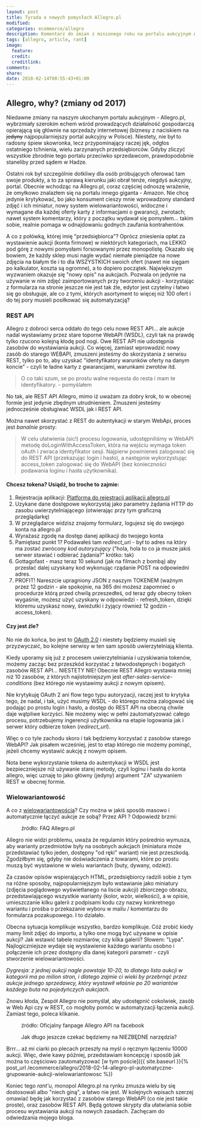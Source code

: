```yaml
---
layout: post
title: Tyrada o nowych pomysłach Allegro.pl
modified:
categories: ecommerce/allegro
description: Komentarz do zmian z minionego roku na portalu aukcyjnym Allegro.pl - REST, nowe miniatury, wielowariantowość
tags: [allegro, article, rant]
image:
  feature:
  credit:
  creditlink:
comments:
share:
date: 2018-02-14T08:55:43+01:00
---
```


## Allegro, why? (zmiany od 2017)

﻿Niedawne zmiany na naszym ukochanym portalu aukcyjnym - Allegro.pl, wybrzmiały szerokim echem wśród prowadzących działalność gospodarczą opierającą się głównie na sprzedaży internetowej (biznesy z naciskiem na ~~jedyny~~ najpopularniejszy portal aukcyjny w Polsce). Niestety, nie był to radosny śpiew skowronka, lecz przypominający raczej jęk, odgłos ostatniego tchnienia, wielu zarzynanych przedsiębiorców. Gdyby zliczyć wszystkie zbrodnie tego portalu przeciwko sprzedawcom, prawdopodobnie staneliby przed sądem w Hadze.

<!-- more -->

Ostatni rok był szczególnie dotkliwy dla osób próbujących oferować tam swoje produkty, a to za sprawą kierunku jaki obrał tenże, niegdyś aukcyjny, portal. Obecnie wchodząc na Allegro.pl, coraz częściej odnoszę wrażenie, że omyłkowo znalazłem się na portalu innego giganta - Amazon. Nie chcę jedynie krytykować, bo jako konsument cieszy mnie wprowadzony standard zdjęć i ich miniatur, nowy system wielowariantowości, widoczne i wymagane dla każdej oferty karty z informacjami o gwarancji, zwrotach; nawet system komentarzy, który z początku wydawał się pomysłem... takim sobie, realnie pomaga w odnajdowaniu godnych zaufania kontrahentów. 

A co z połówką, której imię "przedsiębiorca"? Oprócz zniesienia opłat za wystawienie aukcji (konta firmowe) w niektórych kategoriach, ma LEKKO pod górę z nowymi pomysłami forsowanymi przez monopolistę. Okazało się bowiem, że każdy sklep musi nagle wydać niemałe pieniądze na nowe zdjęcia na białym tle i to dla WSZYSTKICH swoich ofert (nawet nie sięgam po kalkulator, koszta są ogromne), a to dopiero początek. Największym wyzwaniem okazuje się "nowy opis" na aukcjach. Pozwala on jedynie na używanie w nim zdjęć zaimportowanych przy tworzeniu aukcji - korzystając z formularza na stronie jeszcze nie jest tak źle, edytor jest czytelny i łatwo się go obsługuje, ale co z tymi, których asortyment to więcej niż 100 ofert i do tej pory musieli posiłkować się automatyzacją? 

### REST API

Allegro z dobroci serca oddało do tego celu nowe REST API... ale aukcje nadal wystawiamy przez stare toporne WebAPI (WSDL), czyli tak na prawdę tylko rzucono kolejną kłodę pod nogi. Owe REST API nie udostępnia zasobów do wystawiania aukcji. Co więcej, zamiast wprowadzić nowy zasób do starego WEBAPI, zmuszeni jesteśmy do skorzystania z serwisu REST, tylko po to, aby uzyskać "identyfikatory warunków oferty na danym koncie" - czyli te ładne karty z gwarancjami, warunkami zwrotów itd. 

> O co taki szum, se po prostu walne requesta do resta i mam te identyfikatory. - pomyślałem

No tak, ale REST API Allegro, mimo iż uważam za dobry krok, to w obecnej formie jest jedynie zbędnym utrudnieniem. Zmuszeni jesteśmy jednocześnie obsługiwać WSDL jak i REST API. 

Można nawet skorzystać z REST do autentykacji w starym WebApi, proces jest *banalnie* prosty:

> W celu ułatwienia (sic!) procesu logowania, udostępniliśmy w WebAPI metodę doLoginWithAccessToken, która na wejściu wymaga token oAuth i zwraca identyfikator sesji. Najpierw powinieneś zalogować się do REST API (przekazując login i hasło), a następnie wykorzystując access_token zalogować się do WebAPI (bez konieczności podawania loginu i hasła użytkownika). 

#### Chcesz tokena? Usiądź, bo troche to zajmie:
1. Rejestracja aplikacji: [Platforma do rejestracji aplikacji allegro.pl](https://credentials.allegroapi.io/)
2. Uzykane dane dostępowe wykorzystaj jako parametry żądania HTTP do zasobu uwierzytelniającego (otwierając przy tym graficzną przeglądarkę)
3. W przeglądarce widzisz znajomy formularz, logujesz się do swojego konta na allegro.pl
4. Wyrażasz zgodę na dostęp danej aplikacji do twojego konta
5. Pamiętasz punkt 1? Podawałeś tam *redirect_uri* - był to adres na który ma zostać zwrócony *kod autoryzujący* ("hola, hola to co ja musze jakiś serwer stawiać i odbierać żądania?" krótko: tak)
6. Gottagofast - masz teraz 10 sekund (jak na filmach z bombą) aby przesłać dalej uzyskany kod wykonując rządanie POST na odpowiedni adres.
7. PROFIT! Nareszcie upragniony JSON z naszym TOKENEM (ważnym przez 12 godzin - ale spokojnie, na 365 dni możesz zapomnieć o procedurze którą przed chwilą przeszedłeś, od teraz gdy obecny token wygaśnie, możesz użyć uzyskany w odpowiedzi - refresh_token, dzięki któremu uzyskasz nowy, świeżutki i żyjący również 12 godzin - access_token).

#### Czy jest źle? 

No nie do końca, bo jest to [OAuth 2.0](https://oauth.net/2/) i niestety będziemy musieli się przyzwyczaić, bo kolejne serwisy w ten sam sposób uwierzytelniają klienta. 

Kiedy uporamy się już z procesem uwierzytelniania i uzyskiwania tokenów, możemy zacząc bez przeszkód korzystać z łatwodostępnych i bogatych zasobów REST API... NIESTETY NIE! Obecnie REST Allegro wystawia mniej niż 10 zasobów, z których najistotniejszym jest *after-sales-service-conditions* (bez którego nie wystawimy aukcji z nowym opisem).

Nie krytykuję OAuth 2 ani flow tego typu autoryzacji, raczej jest to krytyka tego, że nadal, i tak, użyć musimy WSDL - do którego można zalogować się podając po prostu login i hasło, a dostęp do REST API na obecną chwile daje wątpliwe korzyści. Nie możemy więc w pełni zautomatyzować całego procesu, potrzebujemy ingerencji użytkownika na etapie logowania jak i serwer który odbierze token (*redirect_url*).

Więc o co tyle zachodu skoro i tak będziemy korzystać z zasobów starego WebAPI? Jak pisałem wcześniej, jest to etap którego nie możemy pominąć, jeżeli chcemy wystawić aukcję z nowym opisem. 

Nota bene wykorzystanie tokena do autentykacji w WSDL jest bezpieczniejsze niż używanie starej metody, czyli loginu i hasła do konta allegro, więc uznaję to jako główny (jedyny) argument "ZA" używaniem REST w obecnej formie.

### Wielowariantowość

A co z [wielowariantowością](https://pomoc.allegro.pl/info/jak_przejsc_na_wielowariantowosc)? Czy można w jakiś sposób masowo i automatycznie łączyć aukcje ze sobą? Przez API ? Odpowiedź brzmi:

<figure class="center">
	<img src='{{ site.url }}/images/allegro/rant1.jpg' alt="">
	<figcaption>źródło: FAQ Allegro.pl</figcaption>
</figure>

Allegro nie widzi problemu, uważa że regulamin który pośrednio wymusza, aby warianty przedmiotów były na osobnych aukcjach (miniatura może przedstawiać tylko jeden, dostępny "od ręki" wariant) nie jest przeszkodą. Zgodziłbym się, gdyby nie doświadczenia z towarami, które po prostu muszą być wystawione w wielu wariantach (buty, dywany, odzież). 

Za czasów opisów wspierających HTML, przedsiębiorcy radzili sobie z tym na różne sposoby, najpopularniejszym było wstawianie jako miniatury (zdjęcia poglądowego wyświetlanego na liscie aukcji) zbiorczego obrazu, przedstawiającego wszystkie warianty (kolor, wzór, wielkości), a w opisie, umieszczanie kilku galerii z podpisami kodu czy nazwy konkretnego wariantu i prośba o przekazanie wyboru w mailu / komentarzu do formularza pozakupowego. I to działało. 

Obecna sytuacja komplikuje wszystko, bardzo komplikuje. Cóż zrobić kiedy mamy limit zdjęć do importu, a tylko one mogą być używane w opisie aukcji? Jak wstawić tabele rozmiarów, czy kilka galerii? Słowem: "Lypa". Najlogiczniejsze wydaje się wystawienie każdego wariantu osobno i połączenie ich przez dostępny dla danej kategorii parametr - czyli stworzenie wielowariantowości. 

*Dygresja: z jednej aukcji nagle powstaje 10-20, to dlatego lista aukcji w kategorii ma po milion stron, i dlatego zajmie ci wieki by przebrnąć przez aukcje jednego sprzedawcy, który wystawił właśnie po 20 wariantów każdego buta na pojedyńczych aukcjach.*

Znowu kłoda, Zespół Allegro nie pomyślał, aby udostępnić cokolwiek, zasób w Web Api czy w REST, co mogłoby pomóc w automatyzacji łączenia aukcji. Zamiast tego, poleca klikanie. 

<figure class="center">
	<img src='{{ site.url }}/images/allegro/rant.jpg' alt="">
	<figcaption>źródło: Oficjalny fanpage Allegro API na facebook</figcaption>
</figure>

<figure class="center">
	<img src='{{ site.url }}/images/allegro/rant2.jpg' alt="">
	<figcaption>Jak długo jeszcze czekać będziemy na NIEZBĘDNE narzędzia?</figcaption>
</figure>

Brrr... aż mi ciarki po plecach przeszły na myśl o ręcznym łączeniu 10000 aukcji. Więc, dwie kawy później, przedstawiam koncepcję i sposób jak można to częściowo zautomatyzować [w tym poście]({{ site.baseurl }}{% post_url /ecommerce/allegro/2018-02-14-allegro-pl-automatyczne-grupowanie-aukcji-wielowariantowosc %})

Koniec tego *rant'u*, monopol Allegro.pl na rynku zmusza wielu by się dostosowali albo "niech giną", a łatwo nie jest. W kolejnych wpisach szerzej omawiać będę jak korzystać z zasobów starego WebAPI (co nie jest takie proste), oraz zasobów REST API. Będą gotowe skrypty dla ułatwiania sobie procesu wystawiania aukcji na nowych zasadach. Zachęcam do odwiedzania mojego bloga.
